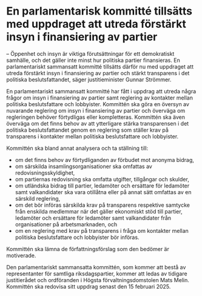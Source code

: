 # En parlamentarisk kommitté tillsätts med uppdraget att utreda förstärkt insyn i finansiering av partier

– Öppenhet och insyn är viktiga förutsättningar för ett demokratiskt samhälle, och det gäller inte minst hur politiska partier finansieras. En parlamentariskt sammansatt kommitté tillsätts därför nu med uppdraget att utreda förstärkt insyn i finansiering av partier och stärkt transparens i det politiska beslutsfattandet, säger justitieminister Gunnar Strömmer.

En parlamentariskt sammansatt kommitté har fått i uppdrag att utreda några frågor om insyn i finansiering av partier samt reglering av kontakter mellan politiska beslutsfattare och lobbyister. Kommittén ska göra en översyn av nuvarande reglering om insyn i finansiering av partier och överväga om regleringen behöver förtydligas eller kompletteras. Kommittén ska även överväga om det finns behov av att ytterligare stärka transparensen i det politiska beslutsfattandet genom en reglering som ställer krav på transparens i kontakter mellan politiska beslutsfattare och lobbyister.

Kommittén ska bland annat analysera och ta ställning till:

* om det finns behov av förtydliganden av förbudet mot anonyma bidrag,
* om särskilda insamlingsorganisationer ska omfattas av redovisningsskyldighet,
* om partiernas redovisning ska omfatta utgifter, tillgångar och skulder,
* om utländska bidrag till partier, ledamöter och ersättare för ledamöter samt valkandidater ska vara otillåtna eller på annat sätt omfattas av en särskild reglering,
* om det bör införas särskilda krav på transparens respektive samtycke från enskilda medlemmar när det gäller ekonomiskt stöd till partier, ledamöter och ersättare för ledamöter samt valkandidater från organisationer på arbetsmarknaden, och
* om en reglering med krav på transparens i fråga om kontakter mellan politiska beslutsfattare och lobbyister bör införas.

Kommittén ska lämna de författningsförslag som den bedömer är motiverade.

Den parlamentariskt sammansatta kommittén, som kommer att bestå av representanter för samtliga riksdagspartier, kommer att ledas av tidigare justitierådet och ordföranden i Högsta förvaltningsdomstolen Mats Melin. Kommittén ska redovisa sitt uppdrag senast den 15 februari 2025\.
